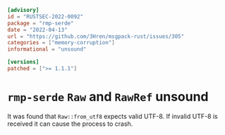 ```toml
[advisory]
id = "RUSTSEC-2022-0092"
package = "rmp-serde"
date = "2022-04-13"
url = "https://github.com/3Hren/msgpack-rust/issues/305"
categories = ["memory-corruption"]
informational = "unsound"

[versions]
patched = [">= 1.1.1"]
```

# `rmp-serde` `Raw` and `RawRef` unsound

It was found that `Raw::from_utf8` expects valid UTF-8. If invalid UTF-8 is received it can cause the process to crash.
